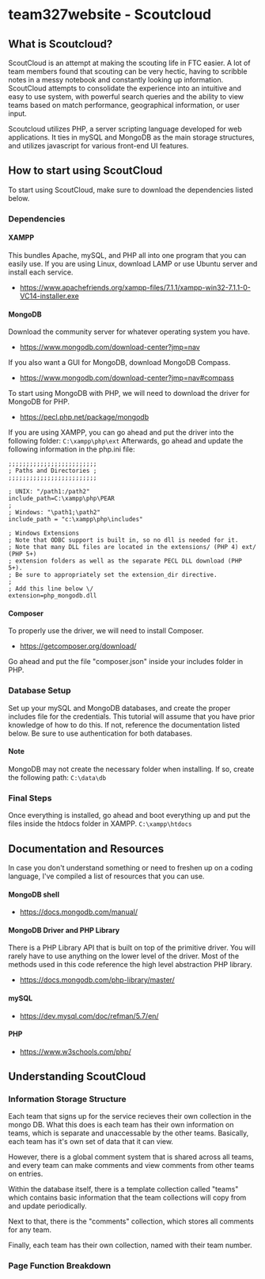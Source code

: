# team327website - Scoutcloud

## What is Scoutcloud?

ScoutCloud is an attempt at making the scouting life in FTC easier. A lot of team members found that scouting can be very hectic, having to scribble notes in a messy notebook and constantly looking up information. ScoutCloud attempts to consolidate the experience into an intuitive and easy to use system, with powerful search queries and the ability to view teams based on match performance, geographical information, or user input.

Scoutcloud utilizes PHP, a server scripting language developed for web applications. It ties in mySQL and MongoDB as the main storage structures, and utilizes javascript for various front-end UI features.

## How to start using ScoutCloud

To start using ScoutCloud, make sure to download the dependencies listed below.
### Dependencies

#### XAMPP
This bundles Apache, mySQL, and PHP all into one program that you can easily use. If you are using Linux, download LAMP or use Ubuntu server and install each service.
  * https://www.apachefriends.org/xampp-files/7.1.1/xampp-win32-7.1.1-0-VC14-installer.exe

#### MongoDB
Download the community server for whatever operating system you have.
  * https://www.mongodb.com/download-center?jmp=nav
  
If you also want a GUI for MongoDB, download MongoDB Compass.
  * https://www.mongodb.com/download-center?jmp=nav#compass
  
To start using MongoDB with PHP, we will need to download the driver for MongoDB for PHP.  
  * https://pecl.php.net/package/mongodb

If you are using XAMPP, you can go ahead and put the driver into the following folder:
```C:\xampp\php\ext```
Afterwards, go ahead and update the following information in the php.ini file:

```
;;;;;;;;;;;;;;;;;;;;;;;;;
; Paths and Directories ;
;;;;;;;;;;;;;;;;;;;;;;;;;

; UNIX: "/path1:/path2"
include_path=C:\xampp\php\PEAR
;
; Windows: "\path1;\path2"
include_path = "c:\xampp\php\includes"
```

```
; Windows Extensions
; Note that ODBC support is built in, so no dll is needed for it.
; Note that many DLL files are located in the extensions/ (PHP 4) ext/ (PHP 5+)
; extension folders as well as the separate PECL DLL download (PHP 5+).
; Be sure to appropriately set the extension_dir directive.
;
; Add this line below \/
extension=php_mongodb.dll
```

#### Composer
To properly use the driver, we will need to install Composer.
  * https://getcomposer.org/download/

Go ahead and put the file "composer.json" inside your includes folder in PHP.

### Database Setup
Set up your mySQL and MongoDB databases, and create the proper includes file for the credentials. This tutorial will assume that you have prior knowledge of how to do this. If not, reference the documentation listed below. Be sure to use authentication for both databases.

#### Note
MongoDB may not create the necessary folder when installing. If so, create the following path: ```C:\data\db```

### Final Steps
Once everything is installed, go ahead and boot everything up and put the files inside the htdocs folder in XAMPP. ```C:\xampp\htdocs```

## Documentation and Resources
In case you don't understand something or need to freshen up on a coding language, I've compiled a list of resources that you can use.
#### MongoDB shell
  * https://docs.mongodb.com/manual/
#### MongoDB Driver and PHP Library
There is a PHP Library API that is built on top of the primitive driver. You will rarely have to use anything on the lower level of the driver. Most of the methods used in this code reference the high level abstraction PHP library.
  * https://docs.mongodb.com/php-library/master/
#### mySQL
  * https://dev.mysql.com/doc/refman/5.7/en/
#### PHP
  * https://www.w3schools.com/php/

## Understanding ScoutCloud

### Information Storage Structure
Each team that signs up for the service recieves their own collection in the mongo DB. 
What this does is each team has their own information on teams, which is separate and unaccessable by the other teams.
Basically, each team has it's own set of data that it can view.

However, there is a global comment system that is shared across all teams, and every team can make comments and view comments from other teams on entries. 

Within the database itself, there is a template collection called "teams" which contains basic information that the team collections will copy from and update periodically.

Next to that, there is the "comments" collection, which stores all comments for any team.

Finally, each team has their own collection, named with their team number.

### Page Function Breakdown
